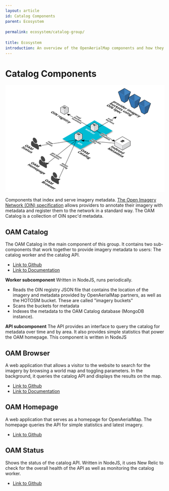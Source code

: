 ```yaml
---
layout: article
id: Catalog Components
parent: Ecosystem

permalink: ecosystem/catalog-group/

title: Ecosystem
introduction: An overview of the OpenAerialMap components and how they connect with each other.
---
```


# Catalog Components

![Screenshot](/content/ecosystem/ecosystem_oam_catalog.png)


Components that index and serve imagery metadata. [The Open Imagery Network (OIN) specification](https://github.com/openimagerynetwork/oin-metadata-spec) allows providers to annotate their imagery with metadata and register them to the network in a standard way. The OAM Catalog is a collection of OIN spec'd metadata.

## OAM Catalog
The OAM Catalog in the main component of this group. It contains two sub-components that work together to provide imagery metadata to users: The catalog worker and the catalog API. 

- [Link to Github](https://github.com/hotosm/oam-catalog) 
- [Link to Documentation](/ecosystem/catalog-group/) 



**Worker subcomponent**
Written in NodeJS, runs periodically.

- Reads the OIN registry JSON file that contains the location of the imagery and metadata provided by OpenAerialMap partners, as well as the HOTOSM bucket. These are called "imagery buckets" 
- Scans the buckets for metadata
- Indexes the metadata to the OAM Catalog database (MongoDB instance).

**API subcomponent**
The API provides an interface to query the catalog for metadata over time and by area. It also provides simple statistics that power the OAM homepage. This component is written in NodeJS

## OAM Browser
A web application that allows a visitor to the website to search for the imagery by browsing a world map and toggling parameters. In the background, it queries the catalog API and displays the results on the map.

- [Link to Github](https://github.com/hotosm/oam-browser)
- [Link to Documentation](/browser/getting-started/)

## OAM Homepage
A web application that serves as a homepage for OpenAerialMap. The homepage queries the API for simple statistics and latest imagery.

- [Link to Github](https://github.com/hotosm/openaerialmap.org)

## OAM Status
Shows the status of the catalog API. Written in NodeJS, it uses New Relic to check for the overall health of the API as well as monitoring the catalog worker.

- [Link to Github](https://github.com/hotosm/oam-status)
